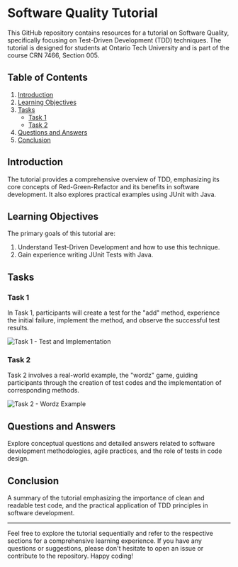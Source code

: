 # Software Quality Tutorial

This GitHub repository contains resources for a tutorial on Software Quality, specifically focusing on Test-Driven Development (TDD) techniques. The tutorial is designed for students at Ontario Tech University and is part of the course CRN 7466, Section 005.

## Table of Contents

1. [Introduction](#introduction)
2. [Learning Objectives](#learning-objectives)
3. [Tasks](#tasks)
   - [Task 1](#task-1)
   - [Task 2](#task-2)
4. [Questions and Answers](#questions-and-answers)
5. [Conclusion](#conclusion)

## Introduction

The tutorial provides a comprehensive overview of TDD, emphasizing its core concepts of Red-Green-Refactor and its benefits in software development. It also explores practical examples using JUnit with Java.

## Learning Objectives

The primary goals of this tutorial are:

1. Understand Test-Driven Development and how to use this technique.
2. Gain experience writing JUnit Tests with Java.

## Tasks

### Task 1

In Task 1, participants will create a test for the "add" method, experience the initial failure, implement the method, and observe the successful test results.

![Task 1 - Test and Implementation](images/task1.png)

### Task 2

Task 2 involves a real-world example, the "wordz" game, guiding participants through the creation of test codes and the implementation of corresponding methods.

![Task 2 - Wordz Example](images/task2.png)

## Questions and Answers

Explore conceptual questions and detailed answers related to software development methodologies, agile practices, and the role of tests in code design.

## Conclusion

A summary of the tutorial emphasizing the importance of clean and readable test code, and the practical application of TDD principles in software development.

---

Feel free to explore the tutorial sequentially and refer to the respective sections for a comprehensive learning experience. If you have any questions or suggestions, please don't hesitate to open an issue or contribute to the repository. Happy coding!
